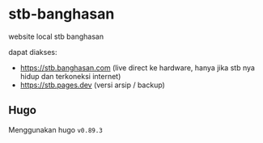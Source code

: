 # stb-banghasan
website local stb banghasan

dapat diakses:

- https://stb.banghasan.com (live direct ke hardware, hanya jika stb nya hidup dan terkoneksi internet)
- https://stb.pages.dev (versi arsip / backup)

## Hugo

Menggunakan hugo `v0.89.3`